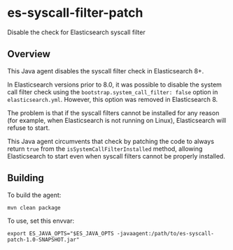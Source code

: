 # es-syscall-filter-patch
Disable the check for Elasticsearch syscall filter

## Overview

This Java agent disables the syscall filter check in Elasticsearch 8+. 

In Elasticsearch versions prior to 8.0, it was possible to disable the system call filter check using the `bootstrap.system_call_filter: false` option in `elasticsearch.yml`. However, this option was removed in Elasticsearch 8.

The problem is that if the syscall filters cannot be installed for any reason (for example, when Elasticsearch is not running on Linux), Elasticsearch will refuse to start.

This Java agent circumvents that check by patching the code to always return `true` from the `isSystemCallFilterInstalled` method, allowing Elasticsearch to start even when syscall filters cannot be properly installed.

## Building

To build the agent:

```shell
mvn clean package
```

To use, set this envvar:

```shell
export ES_JAVA_OPTS="$ES_JAVA_OPTS -javaagent:/path/to/es-syscall-patch-1.0-SNAPSHOT.jar"
```